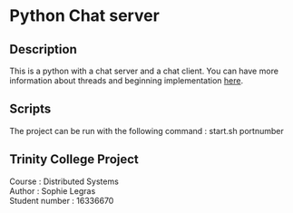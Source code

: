 # Python Chat server

## Description

This is a python with a chat server and a chat client. 
You can have more information about threads and beginning implementation [here](https://github.com/Wiinterfell/DistributedSystems_ServerSocket).

## Scripts

The project can be run with the following command : start.sh portnumber

## Trinity College Project

Course : Distributed Systems  
Author : Sophie Legras  
Student number : 16336670  
